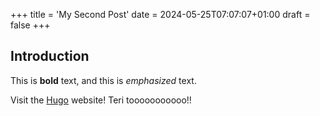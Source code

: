 +++
title = 'My Second Post'
date = 2024-05-25T07:07:07+01:00
draft = false
+++
## Introduction

This is **bold** text, and this is *emphasized* text.

Visit the [Hugo](https://gohugo.io) website! Teri tooooooooooo!!
